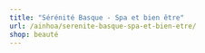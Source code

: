 ```yaml
---
title: "Sérénité Basque - Spa et bien être"
url: /ainhoa/serenite-basque-spa-et-bien-etre/
shop: beauté
---
```

